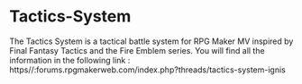 # Tactics-System
The Tactics System is a tactical battle system for RPG Maker MV inspired by Final Fantasy Tactics and the Fire Emblem series.
You will find all the information in the following link :
https//:forums.rpgmakerweb.com/index.php?threads/tactics-system-ignis
